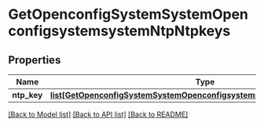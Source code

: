 # GetOpenconfigSystemSystemOpenconfigsystemsystemNtpNtpkeys

## Properties
Name | Type | Description | Notes
------------ | ------------- | ------------- | -------------
**ntp_key** | [**list[GetOpenconfigSystemSystemOpenconfigsystemsystemNtpNtpkeysNtpkey]**](GetOpenconfigSystemSystemOpenconfigsystemsystemNtpNtpkeysNtpkey.md) |  | [optional] 

[[Back to Model list]](../README.md#documentation-for-models) [[Back to API list]](../README.md#documentation-for-api-endpoints) [[Back to README]](../README.md)


